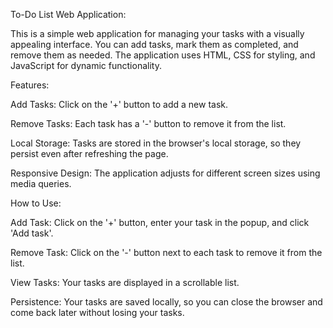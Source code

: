To-Do List Web Application:

This is a simple web application for managing your tasks with a visually appealing interface. You can add tasks, mark them as completed, and remove them as needed. The application uses HTML, CSS for styling, and JavaScript for dynamic functionality.

Features:

Add Tasks: Click on the '+' button to add a new task.

Remove Tasks: Each task has a '-' button to remove it from the list.

Local Storage: Tasks are stored in the browser's local storage, so they persist even after refreshing the page.

Responsive Design: The application adjusts for different screen sizes using media queries.

How to Use:

Add Task: Click on the '+' button, enter your task in the popup, and click 'Add task'.

Remove Task: Click on the '-' button next to each task to remove it from the list.

View Tasks: Your tasks are displayed in a scrollable list.

Persistence: Your tasks are saved locally, so you can close the browser and come back later without losing your tasks.
